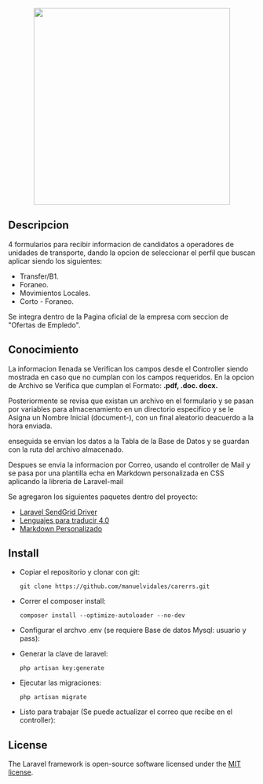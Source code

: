<p align="center"><img src="https://ibb.co/WzT5Jrq" width="400"></p>

## Descripcion

4 formularios para recibir informacion de candidatos a operadores de unidades de transporte, dando la opcion de seleccionar el perfil que buscan aplicar siendo los siguientes:

- Transfer/B1.
- Foraneo.
- Movimientos Locales.
- Corto - Foraneo.  

Se integra dentro de la Pagina oficial de la empresa com seccion de "Ofertas de Empledo".

## Conocimiento 

La informacion llenada se Verifican los campos desde el Controller siendo mostrada en caso que no cumplan con los campos requeridos.
En la opcion de Archivo se Verifica que cumplan el Formato: **.pdf, .doc. docx.**

Posteriormente se revisa que existan un archivo en el formulario y se pasan por variables para almacenamiento en un directorio especifico y se le Asigna un Nombre Inicial (document-), con un final aleatorio deacuerdo a la hora enviada.

enseguida se envian los datos a la Tabla de la Base de Datos  y se guardan con la ruta del archivo almacenado.

Despues se envia la informacion por Correo, usando el controller de Mail y se pasa por una plantilla echa en Markdown personalizada en CSS aplicando la libreria de Laravel-mail

Se agregaron los siguientes paquetes dentro del proyecto:

- [Laravel SendGrid Driver](https://github.com/s-ichikawa/laravel-sendgrid-driver)
- [Lenguajes para traducir 4.0](https://github.com/caouecs/Laravel-lang)
- [Markdown Personalizado ](https://laravel.com/docs/6.x/notifications#customizing-the-components)


## Install

- Copiar el repositorio y clonar con git:
    ~~~
    git clone https://github.com/manuelvidales/carerrs.git
    ~~~

- Correr el composer install:
    ~~~
    composer install --optimize-autoloader --no-dev
    ~~~
- Configurar el archvo .env (se requiere Base de datos Mysql: usuario y pass):
    
- Generar la clave de laravel:
    ~~~
    php artisan key:generate
    ~~~
- Ejecutar las migraciones:
    ~~~
    php artisan migrate
    ~~~
- Listo para trabajar (Se puede actualizar el correo que recibe en el controller):


## License

The Laravel framework is open-source software licensed under the [MIT license](https://opensource.org/licenses/MIT).
